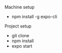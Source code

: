 Machine setup

-   npm install -g expo-cli

Project setup

-   git clone
-   npm install
-   expo start

